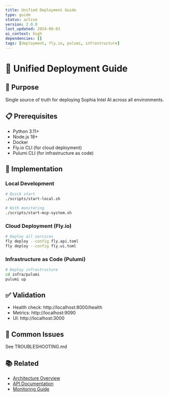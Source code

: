```yaml
---
title: Unified Deployment Guide
type: guide
status: active
version: 2.0.0
last_updated: 2024-09-01
ai_context: high
dependencies: []
tags: [deployment, fly.io, pulumi, infrastructure]
---
```


# 🚀 Unified Deployment Guide

## 🎯 Purpose
Single source of truth for deploying Sophia Intel AI across all environments.

## 📋 Prerequisites
- Python 3.11+
- Node.js 18+
- Docker
- Fly.io CLI (for cloud deployment)
- Pulumi CLI (for infrastructure as code)

## 🔧 Implementation

### Local Development
```bash
# Quick start
./scripts/start-local.sh

# With monitoring
./scripts/start-mcp-system.sh
```

### Cloud Deployment (Fly.io)
```bash
# Deploy all services
fly deploy --config fly.api.toml
fly deploy --config fly.ui.toml
```

### Infrastructure as Code (Pulumi)
```bash
# Deploy infrastructure
cd infra/pulumi
pulumi up
```

## ✅ Validation
- Health check: http://localhost:8000/health
- Metrics: http://localhost:9090
- UI: http://localhost:3000

## 🚨 Common Issues
See TROUBLESHOOTING.md

## 📚 Related
- [Architecture Overview](../../architecture/system-design.md)
- [API Documentation](../../api/rest-api.md)
- [Monitoring Guide](../operations/monitoring.md)
